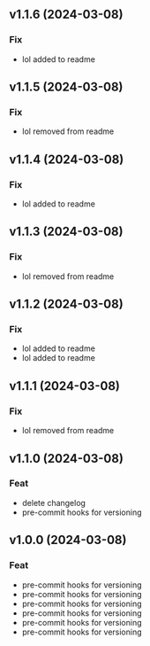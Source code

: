 ## v1.1.6 (2024-03-08)

### Fix

- lol added to readme

## v1.1.5 (2024-03-08)

### Fix

- lol removed from readme

## v1.1.4 (2024-03-08)

### Fix

- lol added to readme

## v1.1.3 (2024-03-08)

### Fix

- lol removed from readme

## v1.1.2 (2024-03-08)

### Fix

- lol added to readme
- lol added to readme

## v1.1.1 (2024-03-08)

### Fix

- lol removed from readme

## v1.1.0 (2024-03-08)

### Feat

- delete changelog
- pre-commit hooks for versioning

## v1.0.0 (2024-03-08)

### Feat

- pre-commit hooks for versioning
- pre-commit hooks for versioning
- pre-commit hooks for versioning
- pre-commit hooks for versioning
- pre-commit hooks for versioning
- pre-commit hooks for versioning
